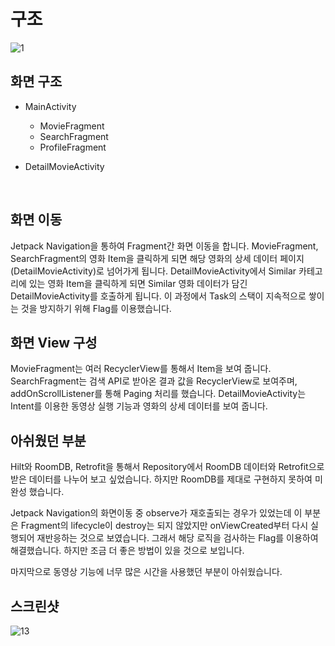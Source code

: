 # 구조


![1](https://github.com/yoonchanchoi/MovieApp/assets/74814647/a3f850b6-981b-49d2-8254-b3d05f352b1a)



## 화면 구조
- MainActivity 
    - MovieFragment
    - SearchFragment
    - ProfileFragment

- DetailMovieActivity
</br>

## 화면 이동
Jetpack Navigation을 통하여 Fragment간 화면 이동을 합니다.
MovieFragment, SearchFragment의 영화 Item을 클릭하게 되면 해당 영화의 상세 데이터 페이지(DetailMovieActivity)로 넘어가게 됩니다.
DetailMovieActivity에서 Similar 카테고리에 있는 영화 Item을 클릭하게 되면 Similar 영화 데이터가 담긴 DetailMovieActivity를 호출하게 됩니다. 이 과정에서 Task의 스택이 지속적으로 쌓이는 것을 방지하기 위해 Flag를 이용했습니다.
</br>


## 화면 View 구성
MovieFragment는 여러 RecyclerView를 통해서 Item을 보여 줍니다.
SearchFragment는 검색 API로 받아온 결과 값을 RecyclerView로 보여주며, addOnScrollListener를 통해 Paging 처리를 했습니다.
DetailMovieActivity는 Intent를 이용한 동영상 실행 기능과 영화의 상세 데이터를 보여 줍니다.
</br>


## 아쉬웠던 부분
Hilt와 RoomDB, Retrofit을 통해서 Repository에서 RoomDB 데이터와 Retrofit으로 받은 데이터를 나누어 보고 싶었습니다.
하지만 RoomDB를 제대로 구현하지 못하여 미완성 했습니다.
</br>

Jetpack Navigation의 화면이동 중 observe가 재호출되는 경우가 있었는데 이 부분은 Fragment의 lifecycle이 destroy는 되지 않았지만 onViewCreated부터 
다시 실행되어 재반응하는 것으로 보였습니다. 그래서 해당 로직을 검사하는 Flag를 이용하여 해결했습니다. 하지만 조금 더 좋은 방법이 있을 것으로 보입니다.
</br>

마지막으로 동영상 기능에 너무 많은 시간을 사용했던 부분이 아쉬웠습니다.
</br>


## 스크린샷
![13](https://github.com/yoonchanchoi/MovieApp/assets/74814647/cb075001-ecf4-42de-aba7-b20a0ebdaa6d)


